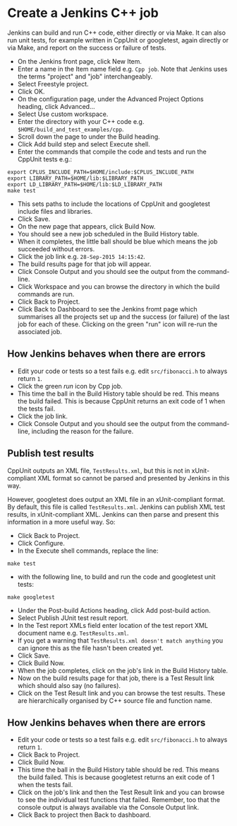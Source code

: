 Create a Jenkins C++ job
========================

Jenkins can build and run C++ code, either directly or via Make. It can also run unit tests, for example written in CppUnit or googletest, again directly or via Make, and report on the success or failure of tests.

* On the Jenkins front page, click New Item.
* Enter a name in the Item name field e.g. `Cpp job`. Note that Jenkins uses the terms "project" and "job" interchangeably.
* Select Freestyle project.
* Click OK.
* On the configuration page, under the Advanced Project Options heading, click Advanced...
* Select Use custom workspace.
* Enter the directory with your C++ code e.g. `$HOME/build_and_test_examples/cpp`.
* Scroll down the page to under the Build heading.
* Click Add build step and select Execute shell.
* Enter the commands that compile the code and tests and run the CppUnit tests e.g.:

```
export CPLUS_INCLUDE_PATH=$HOME/include:$CPLUS_INCLUDE_PATH
export LIBRARY_PATH=$HOME/lib:$LIBRARY_PATH
export LD_LIBRARY_PATH=$HOME/lib:$LD_LIBRARY_PATH
make test
```

* This sets paths to include the locations of CppUnit and googletest include files and libraries.
* Click Save.
* On the new page that appears, click Build Now.
* You should see a new job scheduled in the Build History table.
* When it completes, the little ball should be blue which means the job succeeded without errors.
* Click the job link e.g. `28-Sep-2015 14:15:42`.
* The build results page for that job will appear.
* Click Console Output and you should see the output from the command-line.
* Click Workspace and you can browse the directory in which the build commands are run.
* Click Back to Project.
* Click Back to Dashboard to see the Jenkins fromt page which summarises all the projects set up and the success (or failure) of the last job for each of these. Clicking on the green "run" icon will re-run the associated job.

How Jenkins behaves when there are errors
-----------------------------------------

* Edit your code or tests so a test fails e.g. edit `src/fibonacci.h` to always return `1`.
* Click the green *run* icon by Cpp job.
* This time the ball in the Build History table should be red. This means the build failed. This is because CppUnit returns an exit code of 1 when the tests fail. 
* Click the job link.
* Click Console Output and you should see the output from the command-line, including the reason for the failure.

Publish test results
--------------------

CppUnit outputs an XML file, `TestResults.xml`, but this is not in xUnit-compliant XML format so cannot be parsed and presented by Jenkins in this way.

However, googletest does output an XML file in an xUnit-compliant format. By default, this file is called `TestResults.xml`. Jenkins can publish XML test results, in xUnit-compliant XML. Jenkins can then parse and present this information in a more useful way. So:

* Click Back to Project.
* Click Configure.
* In the Execute shell commands, replace the line:

```
make test
```

* with the following line, to build and run the code and googletest unit tests:

```
make googletest
```

* Under the Post-build Actions heading, click Add post-build action.
* Select Publish JUnit test result report.
* In the Test report XMLs field enter location of the test report XML document name e.g. `TestResults.xml`.
* If you get a warning that `TestResults.xml doesn't match anything` you can ignore this as the file hasn't been created yet.
* Click Save.
* Click Build Now.
* When the job completes, click on the job's link in the Build History table.
* Now on the build results page for that job, there is a Test Result link which should also say (no failures).
* Click on the Test Result link and you can browse the test results. These are hierarchically organised by C++ source file and function name.

How Jenkins behaves when there are errors
-----------------------------------------

* Edit your code or tests so a test fails e.g. edit `src/fibonacci.h` to always return `1`.
* Click Back to Project.
* Click Build Now.
* This time the ball in the Build History table should be red. This means the build failed. This is because googletest returns an exit code of 1 when the tests fail. 
* Click on the job's link and then the Test Result link and you can browse to see the individual test functions that failed. Remember, too that the console output is always available via the Console Output link.
* Click Back to project then Back to dashboard.
